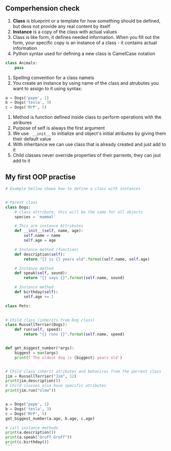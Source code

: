 ## Comperhension check
1. **Class** is blueprint or a template for how something should be defined, but deos not provide any real content by itself
1. **Instance** is a copy of the class with actual values
1. Class is like form, it defines needed information. When you fill out the form, your specific copy is an instance of a class - it contains actual information
1. Python syntax used for defining a new class is CamelCase notation
```.py
class Animals:
    pass
```
1. Spelling convention for a class nameis
1. You create an instance by using name of the class and atrubutes you want to assign to it using syntax:
```.py
a = Dogs('pepe', 1)
b = Dogs('tesla', 3)
c = Dogs('MrP', 5)
```
1. Method is function defined inside class to perform operations with the atribures
1. Purpose of self is always the first argument
1.  We use ``` __init__``` to initialize and object's initial atributes by giving them their default value
1. With inheritance we can use class that is already created and just add to it
1. Child classes never override properties of their parrents, they can jsut add to it

## My first OOP practise
```.py
# Example bellow shows how to define a class with instances


# Parent class
class Dogs:
    # Class attribute, this will be the same for all objects
    species = 'mammal'

    # This are instance Attributes
    def __init__(self, name, age):
        self.name = name
        self.age = age

    # Instance method (function)
    def description(self):
        return "{} is {} years old".format(self.name, self.age)

    # Instance method
    def speak(self, sound):
        return "{} says {}".format(self.name, sound)

    # Instance method
    def birthday(self):
        self.age += 1

class Pets:
    

# Child class (inherits from Dog class)
class RussellTerrier(Dogs):
    def run(self, speed):
        return "{} runs {}".format(self.name, speed)


def get_biggest_number(*args):
    biggest = max(args)
    print(f'The oldest dog is {biggest} years old')


# Child class inherit atributes and behaviros from the parrent class
jim = RussellTerrier("Jim", 12)
print(jim.description())
# Child classes also have specific atributes
print(jim.run("slow"))


a = Dogs('pepe', 1)
b = Dogs('tesla', 3)
c = Dogs('MrP', 5)
get_biggest_number(a.age, b.age, c.age)

# call instance methods
print(a.description())
print(a.speak("Gruff Gruff"))
print(c.birthday())
´´´
